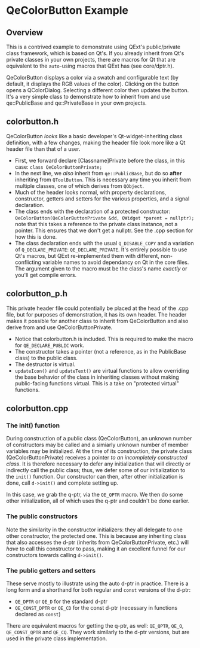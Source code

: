 # QeColorButton Example

## Overview

This is a contrived example to demonstrate using QExt's public/private class
framework, which is based on Qt's. If you already inherit from Qt's private
classes in your own projects, there are macros for Qt that are equivalent to
the `auto`-using macros that QExt has (see core/dptr.h).

QeColorButton displays a color via a swatch and configurable text (by default,
it displays the RGB values of the color). Clicking on the button opens a
QColorDialog. Selecting a different color then updates the button. It's a very
simple class to demonstrate how to inherit from and use qe::PublicBase and
qe::PrivateBase in your own projects.

## colorbutton.h

QeColorButton *looks* like a basic developer's Qt-widget-inheriting class
definition, with a few changes, making the header file look more like a
Qt header file than that of a user.

* First, we forward declare [Classname]Private before the class, in this case:
        ```
        class QeColorButtonPrivate;
        ```
* In the next line, we *also* inherit from `qe::PublicBase`, but do so **after**
inheriting from `QToolButton`. This is necessary any time you inherit from
multiple classes, one of which derives from `QObject`.
* Much of the header looks normal, with property declarations, constructor,
getters and setters for the various properties, and a signal declaration.
* The class ends with the declaration of a protected constructor:
        ```
        QeColorButton(QeColorButtonPrivate &dd, QWidget *parent = nullptr);
        ```
note that this takes a reference to the private class instance, not a pointer.
This ensures that we don't get a nullptr. See the .cpp section for how this is
done.
* The class declaration ends with the usual `Q_DISABLE_COPY` and a variation
of `Q_DECLARE_PRIVATE`: `QE_DECLARE_PRIVATE`. It's entirely possible to use
Qt's macros, but QExt re-implemented them with different, non-conflicting
variable names to avoid dependancy on Qt in the core files. The argument given
to the macro must be the class's name *exactly* or you'll get compile errors.

## colorbutton_p.h

This private header file could potentially be placed at the head of the .cpp
file, but for purposes of demonstration, it has its own header. The header
makes it possible for another class to inherit from QeColorButton and also
derive from and use QeColorButtonPrivate.

* Notice that colorbutton.h is included. This is required to make the macro for
`QE_DECLARE_PUBLIC` work.
* The constructor takes a pointer (not a reference, as in the PublicBase class)
to the public class.
* The destructor is virtual.
* `updateIcon()` and `updateText()` are virtual functions to allow overriding
the base behavior of the class in inheriting classes without making public-facing
functions virtual. This is a take on "protected virtual" functions.

## colorbutton.cpp

### The init() function

During construction of a public class (QeColorButton), an unknown number of
constructors may be called and a simiarly unknown number of member variables
may be initialized. At the time of its construction, the private class
(QeColorButtonPrivate) receives a pointer *to an incompletely constructed class*.
It is therefore necessary to defer any initialization that will directly or
indirectly call the public class; thus, we defer some of our initialization to
the `init()` function. Our constructor can then, after other initialization is
done, call `d->init()` and complete setting up.

In this case, we grab the q-ptr, via the `QE_QPTR` macro. We then do some other
initialization, all of which uses the q-ptr and couldn't be done earlier.

### The public constructors

Note the similarity in the constructor initializers: they all delegate to one
other constructor, the protected one. This is because any inheriting class
that also accesses the d-ptr (inherits from QeColorButtonPrivate, etc.) will
*have* to call this constructor to pass, making it an excellent funnel for
our constructors towards calling `d->init()`.

### The public getters and setters

These serve mostly to illustrate using the auto d-ptr in practice. There is a
long form and a shorthand for both regular and `const` versions of the d-ptr:
* `QE_DPTR` or `QE_D` for the standard d-ptr
* `QE_CONST_DPTR` or `QE_CD` for the const d-ptr (necessary in functions declared
as `const`)

There are equivalent macros for getting the q-ptr, as well: `QE_QPTR`, `QE_Q`,
`QE_CONST_QPTR` and `QE_CQ`. They work similarly to the d-ptr versions, but
are used in the private class implementation.
